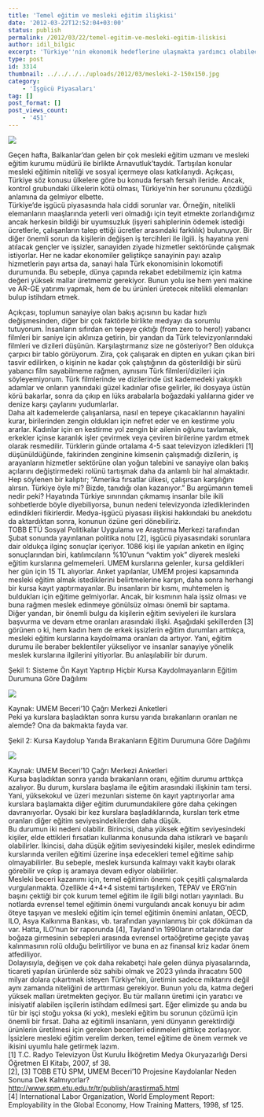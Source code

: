 ```yaml
---
title: 'Temel eğitim ve mesleki eğitim ilişkisi'
date: '2012-03-22T12:52:04+03:00'
status: publish
permalink: /2012/03/22/temel-egitim-ve-mesleki-egitim-iliskisi
author: idil_bilgic
excerpt: 'Türkiye''nin ekonomik hedeflerine ulaşmakta yardımcı olabilecek nitelikli işçilere sahip olması için gereken mesleki eğitim üzerine bir değerlendirme.'
type: post
id: 3314
thumbnail: ../../../../uploads/2012/03/mesleki-2-150x150.jpg
category:
    - 'İşgücü Piyasaları'
tag: []
post_format: []
post_views_count:
    - '451'
---
```

[![](../../../../uploads/2012/03/1318785557-is-vocational-education-an-advantage1.jpg)](https://iktisadiyat.com/wp-content/uploads/2012/03/1318785557-is-vocational-education-an-advantage1.jpg)

   
Geçen hafta, Balkanlar’dan gelen bir çok mesleki eğitim uzmanı ve mesleki eğitim kurumu müdürü ile birlikte Arnavutluk’taydık. Tartışılan konular mesleki eğitimin niteliği ve sosyal içermeye olası katkılarıydı. Açıkçası, Türkiye söz konusu ülkelere göre bu konuda fersah fersah ileride. Ancak, kontrol grubundaki ülkelerin kötü olması, Türkiye’nin her sorununu çözdüğü anlamına da gelmiyor elbette.  
Türkiye’de işgücü piyasasında hala ciddi sorunlar var. Örneğin, nitelikli elemanların maaşlarında yeterli veri olmadığı için teyit etmekte zorlandığımız ancak herkesin bildiği bir uyumsuzluk (işyeri sahiplerinin ödemek istediği ücretlerle, çalışanların talep ettiği ücretler arasındaki farklılık) bulunuyor. Bir diğer önemli sorun da kişilerin değişen iş tercihleri ile ilgili. İş hayatına yeni atılacak gençler ve işsizler, sanayiden ziyade hizmetler sektöründe çalışmak istiyorlar. Her ne kadar ekonomiler geliştikçe sanayinin payı azalıp hizmetlerin payı artsa da, sanayi hala Türk ekonomisinin lokomotifi durumunda. Bu sebeple, dünya çapında rekabet edebilmemiz için katma değeri yüksek mallar üretmemiz gerekiyor. Bunun yolu ise hem yeni makine ve AR-GE yatırımı yapmak, hem de bu ürünleri üretecek nitelikli elemanları bulup istihdam etmek.  
  
Açıkçası, toplumun sanayiye olan bakış açısının bu kadar hızlı değişmesinden, diğer bir çok faktörle birlikte medyayı da sorumlu tutuyorum. İnsanların sıfırdan en tepeye çıktığı (from zero to hero!) yabancı filmleri bir saniye için aklınıza getirin, bir yandan da Türk televizyonlarındaki filmleri ve dizileri düşünün. Karşılaştırmanız size ne gösteriyor? Ben oldukça çarpıcı bir tablo görüyorum. Zira, çok çalışarak en dipten en yukarı çıkan biri tasvir edilirken, o kişinin ne kadar çok çalıştığının da gösterildiği bir sürü yabancı film sayabilmeme rağmen, aynısını Türk filmleri/dizileri için söyleyemiyorum. Türk filmlerinde ve dizilerinde üst kademedeki yakışıklı adamlar ve onların yanındaki güzel kadınlar ofise gelirler, iki dosyaya üstün körü bakarlar, sonra da çıkıp en lüks arabalarla boğazdaki yalılarına gider ve denize karşı çaylarını yudumlarlar.  
Daha alt kademelerde çalışanlarsa, nasıl en tepeye çıkacaklarının hayalini kurar, birilerinden zengin oldukları için nefret eder ve en kestirme yolu ararlar. Kadınlar için en kestirme yol zengin bir ailenin oğlunu tavlamak, erkekler içinse karanlık işler çevirmek veya çeviren birilerine yardım etmek olarak resmedilir. Türklerin günde ortalama 4-5 saat televizyon izledikleri \[1\] düşünüldüğünde, fakirinden zenginine kimsenin çalışmadığı dizilerin, iş arayanların hizmetler sektörüne olan yoğun talebini ve sanayiye olan bakış açılarını değiştirmedeki rolünü tartışmak daha da anlamlı bir hal almaktadır.  
Hep söylenen bir kalıptır; “Amerika fırsatlar ülkesi, çalışırsan karşılığını alırsın. Türkiye öyle mi? Bizde, tanıdığı olan kazanıyor.” Bu argümanın temeli nedir peki? Hayatında Türkiye sınırından çıkmamış insanlar bile ikili sohbetlerde böyle diyebiliyorsa, bunun nedeni televizyonda izlediklerinden edindikleri fikirlerdir. Medya-işgücü piyasası ilişkisi hakkındaki bu anekdotu da aktardıktan sonra, konunun özüne geri dönebiliriz.  
TOBB ETÜ Sosyal Politikalar Uygulama ve Araştırma Merkezi tarafından Şubat sonunda yayınlanan politika notu \[2\], işgücü piyasasındaki sorunlara dair oldukça ilginç sonuçlar içeriyor. 1086 kişi ile yapılan anketin en ilginç sonuçlarından biri, katılımcıların %10’unun “vaktim yok” diyerek mesleki eğitim kurslarına gelmemeleri. UMEM kurslarına gelenler, kursa geldikleri her gün için 15 TL alıyorlar. Anket yapılanlar, UMEM projesi kapsamında mesleki eğitim almak istediklerini belirtmelerine karşın, daha sonra herhangi bir kursa kayıt yaptırmayanlar. Bu insanların bir kısmı, muhtemelen iş buldukları için eğitime gelmiyorlar. Ancak, bir kısmının hala işsiz olması ve buna rağmen meslek edinmeye gönülsüz olması önemli bir saptama.  
Diğer yandan, bir önemli bulgu da kişilerin eğitim seviyeleri ile kurslara başvurma ve devam etme oranları arasındaki ilişki. Aşağıdaki şekillerden \[3\] görünen o ki, hem kadın hem de erkek işsizlerin eğitim durumları arttıkça, mesleki eğitim kurslarına kaydolmama oranları da artıyor. Yani, eğitim durumu ile beraber beklentiler yükseliyor ve insanlar sanayiye yönelik meslek kurslarına ilgilerini yitiyorlar. Bu anlaşılabilir bir durum.

Şekil 1: Sisteme Ön Kayıt Yaptırıp Hiçbir Kursa Kaydolmayanların Eğitim Durumuna Göre Dağılımı

[![](../../../../uploads/2012/03/12.png)](https://iktisadiyat.com/wp-content/uploads/2012/03/12.png)

Kaynak: UMEM Beceri’10 Çağrı Merkezi Anketleri  
Peki ya kurslara başladıktan sonra kursu yarıda bırakanların oranları ne alemde? Ona da bakmakta fayda var.

Şekil 2: Kursa Kaydolup Yarıda Bırakanların Eğitim Durumuna Göre Dağılımı

[![](../../../../uploads/2012/03/2.png)](https://iktisadiyat.com/wp-content/uploads/2012/03/2.png)

Kaynak: UMEM Beceri’10 Çağrı Merkezi Anketleri  
Kursa başladıktan sonra yarıda bırakanların oranı, eğitim durumu arttıkça azalıyor. Bu durum, kurslara başlama ile eğitim arasındaki ilişkinin tam tersi. Yani, yüksekokul ve üzeri mezunları sisteme ön kayıt yaptırıyorlar ama kurslara başlamakta diğer eğitim durumundakilere göre daha çekingen davranıyorlar. Oysaki bir kez kurslara başladıklarında, kursları terk etme oranları diğer eğitim seviyesindekilerden daha düşük.  
Bu durumun iki nedeni olabilir. Birincisi, daha yüksek eğitim seviyesindeki kişiler, elde ettikleri fırsatları kullanma konusunda daha istikrarlı ve başarılı olabilirler. İkincisi, daha düşük eğitim seviyesindeki kişiler, meslek edindirme kurslarında verilen eğitimi üzerine inşa edecekleri temel eğitime sahip olmayabilirler. Bu sebeple, meslek kursunda kalmayı vakit kaybı olarak görebilir ve çıkıp iş aramaya devam ediyor olabilirler.  
Mesleki beceri kazanımı için, temel eğitimin önemi çok çeşitli çalışmalarda vurgulanmakta. Özellikle 4+4+4 sistemi tartışılırken, TEPAV ve ERG’nin başını çektiği bir çok kurum temel eğitim ile ilgili bilgi notları yayınladı. Bu notlarda evrensel temel eğitimin önemi vurgulandı ancak konuyu bir adım öteye taşıyan ve mesleki eğitim için temel eğitimin önemini anlatan, OECD, ILO, Asya Kalkınma Bankası, vb. tarafından yayınlanmış bir çok döküman da var. Hatta, ILO’nun bir raporunda \[4\], Tayland’ın 1990ların ortalarında dar boğaza girmesinin sebepleri arasında evrensel ortaöğretime geçişte yavaş kalınmasının rolü olduğu belirtiliyor ve buna en az finansal kriz kadar önem atfediliyor.  
Dolayısıyla, değişen ve çok daha rekabetçi hale gelen dünya piyasalarında, ticareti yapılan ürünlerde söz sahibi olmak ve 2023 yılında ihracatını 500 milyar dolara çıkartmak isteyen Türkiye’nin, üretimin sadece miktarını değil aynı zamanda niteliğini de arttırması gerekiyor. Bunun yolu da, katma değeri yüksek malları üretmekten geçiyor. Bu tür malların üretimi için yaratıcı ve inisiyatif alabilen işçilerin istihdam edilmesi şart. Eğer elimizde şu anda bu tür bir işçi stoğu yoksa (ki yok), mesleki eğitim bu sorunun çözümü için önemli bir fırsat. Daha az eğitimli insanların, yeni dünyanın gerektirdiği ürünlerin üretilmesi için gereken becerileri edinmeleri gittikçe zorlaşıyor. İşsizlere mesleki eğitim verelim derken, temel eğitime de önem vermek ve ikisini uyumlu hale getirmek lazım.  
\[1\] T.C. Radyo Televizyon Üst Kurulu İlköğretim Medya Okuryazarlığı Dersi Öğretmen El Kitabı, 2007, sf 38.  
\[2\], \[3\] TOBB ETÜ SPM, UMEM Beceri’10 Projesine Kaydolanlar Neden Sonuna Dek Kalmıyorlar? <http://www.spm.etu.edu.tr/tr/publish/arastirma5.html>  
\[4\] International Labor Organization, World Employment Report: Employability in the Global Economy, How Training Matters, 1998, sf 125.